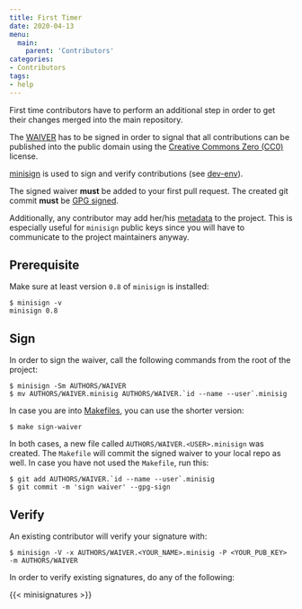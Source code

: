 ```yaml
---
title: First Timer
date: 2020-04-13
menu:
  main:
    parent: 'Contributors'
categories:
- Contributors
tags:
- help
---
```


First time contributors have to perform an additional step in order to get their changes merged into the main repository.

The [WAIVER](https://github.com/metio/ilo/blob/master/AUTHORS/WAIVER) has to be signed in order to signal that all contributions can be published into the public domain using the [Creative Commons Zero (CC0)](https://creativecommons.org/publicdomain/zero/1.0/) license.

[minisign](https://jedisct1.github.io/minisign/) is used to sign and verify contributions (see [dev-env](../dev-env)).

The signed waiver **must** be added to your first pull request. The created git commit **must** be [GPG signed](https://git-scm.com/docs/git-commit#Documentation/git-commit.txt--Sltkeyidgt).

Additionally, any contributor may add her/his [metadata](../metadata) to the project. This is especially useful for `minisign` public keys since you will have to communicate to the project maintainers anyway.

## Prerequisite

Make sure at least version `0.8` of `minisign` is installed:

```shell script
$ minisign -v
minisign 0.8
```

## Sign

In order to sign the waiver, call the following commands from the root of the project:

```shell script
$ minisign -Sm AUTHORS/WAIVER
$ mv AUTHORS/WAIVER.minisig AUTHORS/WAIVER.`id --name --user`.minisig
```

In case you are into [Makefiles](../makefile), you can use the shorter version:

```shell script
$ make sign-waiver
```

In both cases, a new file called `AUTHORS/WAIVER.<USER>.minisign` was created. The `Makefile` will commit the signed waiver to your local repo as well. In case you have not used the `Makefile`, run this:

```shell script
$ git add AUTHORS/WAIVER.`id --name --user`.minisig
$ git commit -m 'sign waiver' --gpg-sign
```

## Verify

An existing contributor will verify your signature with:

```shell script
$ minisign -V -x AUTHORS/WAIVER.<YOUR_NAME>.minisig -P <YOUR_PUB_KEY> -m AUTHORS/WAIVER
```

In order to verify existing signatures, do any of the following:

{{< minisignatures >}}
